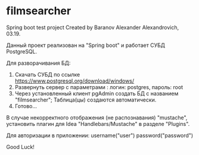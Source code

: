 # filmsearcher
Spring boot test project
Created by Baranov Alexander Alexandrovich, 03.19.

Данный проект реализован на "Spring boot" и работает СУБД PostgreSQL.

Для разворачивания БД:
1. Скачать СУБД по ссылке https://www.postgresql.org/download/windows/
2. Развернуть сервер с параметрами : логин: postgres, пароль: root
3. Через установленный клиент pgAdmin создать БД с названием "filmsearcher";
Таблица(цы) создаются автоматически. 
4. Готово...

В случае некорректного отображения (не распознавания) "mustache", установить
плагин для Idea "Handlebars/Mustache" в разделе "Plugins". 

Для авторизации в приложении:
            username("user")
            password("password")

Good Luck!

